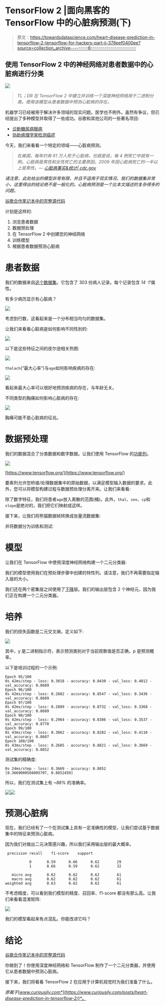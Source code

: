 # TensorFlow 2 |面向黑客的 TensorFlow 中的心脏病预测(下)

> 原文：<https://towardsdatascience.com/heart-disease-prediction-in-tensorflow-2-tensorflow-for-hackers-part-ii-378eef0400ee?source=collection_archive---------6----------------------->

## 使用 TensorFlow 2 中的神经网络对患者数据中的心脏病进行分类

![](img/8fa20eb7e4fd694898f8bf6a0b801bad.png)

> *TL；DR 在 TensorFlow 2 中建立并训练一个深度神经网络用于二进制分类。使用该模型从患者数据中预测心脏病的存在。*

机器学习已经被用于解决许多领域的现实问题。医学也不例外。虽然有争议，但已经提出了多种模型并取得了一些成功。谷歌和其他公司的一些著名项目:

*   [诊断糖尿病眼病](https://ai.googleblog.com/2016/11/deep-learning-for-detection-of-diabetic.html)
*   [协助病理学家检测癌症](https://ai.googleblog.com/2017/03/assisting-pathologists-in-detecting.html)

今天，我们来看看一个特定的领域——心脏病预测。

> *在美国，每年约有 61 万人死于心脏病，也就是说，每 4 例死亡中就有一例。心脏病是男性和女性死亡的主要原因。2009 年因心脏病死亡的一半以上是男性。—* [*心脏病事实&统计| cdc.gov*](https://www.cdc.gov/heartdisease/facts.htm)

*请注意，此处给出的模型非常有限，并且不适用于现实情况。我们的数据集非常小，这里得出的结论绝不是一般化的。心脏病预测是一个比本文描述的复杂得多的问题。*

[谷歌合作笔记本中的完整源代码](https://colab.research.google.com/drive/13EThgYKSRwGBJJn_8iAvg-QWUWjCufB1)

计划是这样的:

1.  浏览患者数据
2.  数据预处理
3.  在 TensorFlow 2 中创建您的神经网络
4.  训练模型
5.  根据患者数据预测心脏病

# 患者数据

我们的数据来自[这个数据集](https://www.kaggle.com/ronitf/heart-disease-uci)。它包含了 303 份病人记录。每个记录包含 *14 个*属性。

有多少病历显示有心脏病？

![](img/75dc0be9286bf3272d7b898d67bba4f2.png)

考虑到行数，这看起来是一个分布相当均匀的数据集。

让我们来看看心脏病是如何影响不同性别的:

![](img/a6c72c26a4c83534116b97c55057d523.png)

以下是这些特征之间的皮尔逊相关热图:

![](img/46707f96e4080ad7e0066934a2b1bde7.png)

`thalach`(“最大心率”)与`age`如何影响疾病的存在:

![](img/7f437d2a6e0ea219f6905e10ed02cbfa.png)

看起来最大心率可以很好地预测疾病的存在，与年龄无关。

不同类型的胸痛如何影响心脏病的存在:

![](img/0912731ac3428da8c78d997ffcd1d024.png)

胸痛可能不是心脏病的征兆。

# 数据预处理

我们的数据混合了分类数据和数字数据。让我们使用 TensorFlow 的[功能列](https://www.tensorflow.org/guide/feature_columns)。

![](img/f1b7aa5eeea78a5942fc06823d3aecfd.png)

[https://www.tensorflow.org/](https://www.tensorflow.org/)

要素列允许您桥接/处理数据集中的原始数据，以满足模型输入数据的要求。此外，您可以将模型构建过程与数据预处理分离开来。让我们来看看:

除了数字特征，我们将患者`age`放入离散的范围(桶)。此外，`thal`、`sex`、`cp`和`slope`是绝对的，我们把它们映射成这样。

接下来，让我们将熊猫数据帧转换成张量流数据集:

并将数据分为训练和测试:

# 模型

让我们在 TensorFlow 中使用深度神经网络构建一个二元分类器:

我们的模型使用我们在预处理步骤中创建的特性列。请注意，我们不再需要指定输入层的大小。

我们还在两个密集层之间使用了[下降](https://www.tensorflow.org/versions/r2.0/api_docs/python/tf/keras/layers/Dropout)层。我们的输出层包含 2 个神经元，因为我们正在构建一个二元分类器。

# 培养

我们的损失函数是二元交叉熵，定义如下:

![](img/b57baf77d613f9d955b0c19ef92e4655.png)

其中，y 是二进制指示符，表示预测类别对于当前观察值是否正确，p 是预测概率。

以下是培训过程的一个示例:

```
Epoch 95/100
0s 42ms/step - loss: 0.3018 - accuracy: 0.8430 - val_loss: 0.4012 - val_accuracy: 0.8689
Epoch 96/100
0s 42ms/step - loss: 0.2882 - accuracy: 0.8547 - val_loss: 0.3436 - val_accuracy: 0.8689
Epoch 97/100
0s 42ms/step - loss: 0.2889 - accuracy: 0.8732 - val_loss: 0.3368 - val_accuracy: 0.8689
Epoch 98/100
0s 42ms/step - loss: 0.2964 - accuracy: 0.8386 - val_loss: 0.3537 - val_accuracy: 0.8770
Epoch 99/100
0s 43ms/step - loss: 0.3062 - accuracy: 0.8282 - val_loss: 0.4110 - val_accuracy: 0.8607
Epoch 100/100
0s 43ms/step - loss: 0.2685 - accuracy: 0.8821 - val_loss: 0.3669 - val_accuracy: 0.8852
```

测试集的精确度:

```
0s 24ms/step - loss: 0.3669 - accuracy: 0.8852
[0.3669000566005707, 0.8852459]
```

所以，我们在测试集上有 *~88%* 的准确率。

![](img/62d4b042b22c4b0847f43caba51b2883.png)![](img/f4f5d83fb3f5e784a93c4390da651964.png)

# 预测心脏病

现在，我们已经有了一个在测试集上具有一定准确性的模型，让我们尝试基于数据集中的特征来预测心脏病。

因为我们对做出二元决策感兴趣，所以我们采用输出层的最大概率。

```
 precision recall    f1-score    support

           0       0.59      0.66      0.62        29
           1       0.66      0.59      0.62        32

   micro avg       0.62      0.62      0.62        61
   macro avg       0.62      0.62      0.62        61
weighted avg       0.63      0.62      0.62        61
```

不考虑精度，可以看到我们模型的精度、召回率、f1-score 都没有那么高。让我们来看看混淆矩阵:

![](img/a23b2600fbe49bf4b4b046b9564f9c5d.png)

我们的模型看起来有点混乱。你能改进它吗？

# 结论

[谷歌合作笔记本中的完整源代码](https://colab.research.google.com/drive/13EThgYKSRwGBJJn_8iAvg-QWUWjCufB1)

你做到了！你使用深度神经网络和 TensorFlow 制作了一个二元分类器，并使用它从患者数据中预测心脏病。

接下来，我们将看看 TensorFlow 2 在应用于计算机视觉时为我们准备了什么。

*原载于*[*www.curiousily.com*](https://www.curiousily.com/posts/heart-disease-prediction-in-tensorflow-2/)*。*